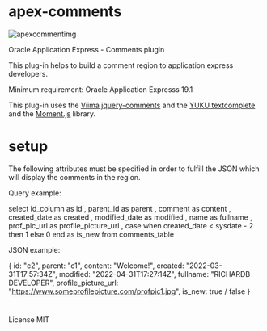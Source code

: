 # apex-comments

![apexcommentimg](https://user-images.githubusercontent.com/100072414/161127400-6822527c-df3c-46ee-b11d-206db1d3a298.jpg)

Oracle Application Express - Comments plugin

This plug-in helps to build a comment region to application express developers.

Minimum requirement: Oracle Application Expresss 19.1

This plug-in uses the <a href="https://viima.github.io/jquery-comments/" rel="nofollow">Viima jquery-comments</a> and the <a href="https://github.com/yuku/textcomplete" rel="nofollow">YUKU textcomplete</a> and the <a href="https://momentjs.com/" rel="nofollow">Moment.js</a> library.

# setup

The following attributes must be specified in order to fulfill the JSON which will display the comments in the region.

Query example:

select   id_column      as id
       , parent_id      as parent
       , comment        as content
       , created_date   as created
       , modified_date  as modified
       , name           as fullname
       , prof_pic_url   as profile_picture_url
       , case when created_date < sysdate - 2
              then 1
              else 0
         end as is_new
from comments_table

JSON example:

{
id: "c2",
parent: "c1",
content: "Welcome!",
created: "2022-03-31T17:57:34Z",
modified: "2022-04-31T17:27:14Z",
fullname: "RICHARDB DEVELOPER",
profile_picture_url: "https://www.someprofilepicture.com/profpic1.jpg",
is_new: true / false
}



#

License MIT
